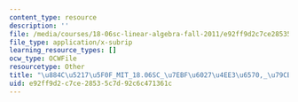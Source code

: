 ```yaml
---
content_type: resource
description: ''
file: /media/courses/18-06sc-linear-algebra-fall-2011/e92ff9d2c7ce28535c7d92c6c471361c_884c52175f0f_MIT_18.06SC_7ebf60274ee36570-_79cb_2011.srt
file_type: application/x-subrip
learning_resource_types: []
ocw_type: OCWFile
resourcetype: Other
title: "\u884C\u5217\u5F0F_MIT_18.06SC_\u7EBF\u6027\u4EE3\u6570,_\u79CB_2011.srt"
uid: e92ff9d2-c7ce-2853-5c7d-92c6c471361c
---
```

